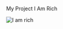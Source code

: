 My Project I Am Rich 


![I am rich](https://user-images.githubusercontent.com/21979174/115959632-83c21c00-a4e3-11eb-975c-11eb387058bd.png)
